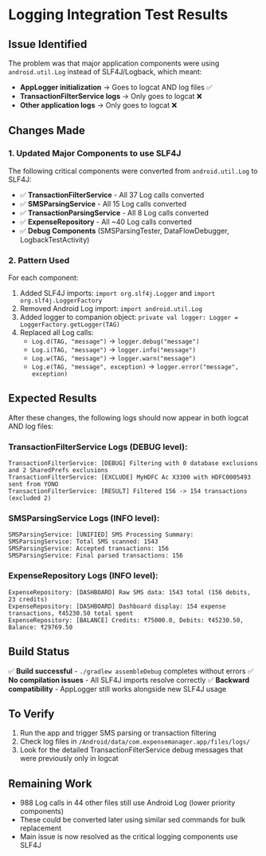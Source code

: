 # Logging Integration Test Results

## Issue Identified
The problem was that major application components were using `android.util.Log` instead of SLF4J/Logback, which meant:

- **AppLogger initialization** → Goes to logcat AND log files ✅ 
- **TransactionFilterService logs** → Only goes to logcat ❌ 
- **Other application logs** → Only goes to logcat ❌ 

## Changes Made

### 1. Updated Major Components to use SLF4J
The following critical components were converted from `android.util.Log` to SLF4J:

- ✅ **TransactionFilterService** - All 37 Log calls converted
- ✅ **SMSParsingService** - All 15 Log calls converted  
- ✅ **TransactionParsingService** - All 8 Log calls converted
- ✅ **ExpenseRepository** - All ~40 Log calls converted
- ✅ **Debug Components** (SMSParsingTester, DataFlowDebugger, LogbackTestActivity)

### 2. Pattern Used
For each component:
1. Added SLF4J imports: `import org.slf4j.Logger` and `import org.slf4j.LoggerFactory`
2. Removed Android Log import: `import android.util.Log`
3. Added logger to companion object: `private val logger: Logger = LoggerFactory.getLogger(TAG)`
4. Replaced all Log calls:
   - `Log.d(TAG, "message")` → `logger.debug("message")`
   - `Log.i(TAG, "message")` → `logger.info("message")`
   - `Log.w(TAG, "message")` → `logger.warn("message")`
   - `Log.e(TAG, "message", exception)` → `logger.error("message", exception)`

## Expected Results

After these changes, the following logs should now appear in both logcat AND log files:

### TransactionFilterService Logs (DEBUG level):
```
TransactionFilterService: [DEBUG] Filtering with 0 database exclusions and 2 SharedPrefs exclusions
TransactionFilterService: [EXCLUDE] MyHDFC Ac X3300 with HDFC0005493 sent from YONO
TransactionFilterService: [RESULT] Filtered 156 -> 154 transactions (excluded 2)
```

### SMSParsingService Logs (INFO level):
```
SMSParsingService: [UNIFIED] SMS Processing Summary:
SMSParsingService: Total SMS scanned: 1543
SMSParsingService: Accepted transactions: 156
SMSParsingService: Final parsed transactions: 156
```

### ExpenseRepository Logs (INFO level):
```
ExpenseRepository: [DASHBOARD] Raw SMS data: 1543 total (156 debits, 23 credits)
ExpenseRepository: [DASHBOARD] Dashboard display: 154 expense transactions, ₹45230.50 total spent
ExpenseRepository: [BALANCE] Credits: ₹75000.0, Debits: ₹45230.50, Balance: ₹29769.50
```

## Build Status
✅ **Build successful** - `./gradlew assembleDebug` completes without errors
✅ **No compilation issues** - All SLF4J imports resolve correctly
✅ **Backward compatibility** - AppLogger still works alongside new SLF4J usage

## To Verify
1. Run the app and trigger SMS parsing or transaction filtering
2. Check log files in `/Android/data/com.expensemanager.app/files/logs/`
3. Look for the detailed TransactionFilterService debug messages that were previously only in logcat

## Remaining Work
- 988 Log calls in 44 other files still use Android Log (lower priority components)
- These could be converted later using similar sed commands for bulk replacement
- Main issue is now resolved as the critical logging components use SLF4J